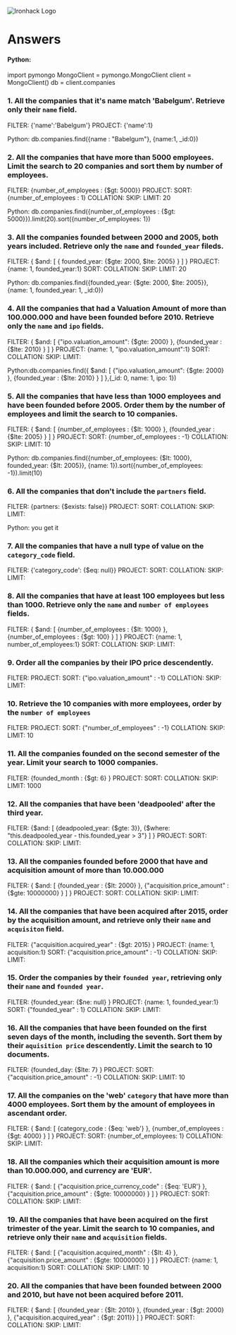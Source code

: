 ![Ironhack Logo](https://i.imgur.com/1QgrNNw.png)

# Answers

#### Python:

import pymongo
MongoClient = pymongo.MongoClient
client = MongoClient()
db = client.companies

### 1. All the companies that it's name match 'Babelgum'. Retrieve only their `name` field.

FILTER: {'name':'Babelgum'}
PROJECT: {'name':1}

Python: db.companies.find({name : "Babelgum"}, {name:1, _id:0})

### 2. All the companies that have more than 5000 employees. Limit the search to 20 companies and sort them by **number of employees**.

FILTER: {number_of_employees : {$gt: 5000}}
PROJECT:
SORT: {number_of_employees : 1}
COLLATION:
SKIP:
LIMIT: 20

Python: db.companies.find({number_of_employees : {$gt: 5000}}).limit(20).sort({number_of_employees: 1})

### 3. All the companies founded between 2000 and 2005, both years included. Retrieve only the `name` and `founded_year` fileds.

FILTER: { $and: [ { founded_year: {$gte: 2000, $lte: 2005} } ] }
PROJECT: {name: 1, founded_year:1}
SORT:
COLLATION:
SKIP:
LIMIT: 20

Python: db.companies.find({founded_year: {$gte: 2000, $lte: 2005}}, {name: 1, founded_year: 1, _id:0})

### 4. All the companies that had a Valuation Amount of more than 100.000.000 and have been founded before 2010. Retrieve only the `name` and `ipo` fields.

FILTER: { $and: [ {"ipo.valuation_amount": {$gte: 2000} }, {founded_year : {$lte: 2010} } ] }
PROJECT: {name: 1, "ipo.valuation_amount":1}
SORT:
COLLATION:
SKIP:
LIMIT:

Python:db.companies.find({ $and: [ {"ipo.valuation_amount": {$gte: 2000} }, {founded_year : {$lte: 2010} } ] },{_id: 0, name: 1, ipo: 1})


### 5. All the companies that have less than 1000 employees and have been founded before 2005. Order them by the number of employees and limit the search to 10 companies.

FILTER: { $and: [ {number_of_employees : {$lt: 1000} }, {founded_year : {$lte: 2005} } ] }
PROJECT:
SORT: {number_of_employees : -1}
COLLATION:
SKIP:
LIMIT: 10

Python: db.companies.find({number_of_employees: {$lt: 1000}, founded_year: {$lt: 2005}}, {name: 1}).sort({number_of_employees: -1}).limit(10)


### 6. All the companies that don't include the `partners` field.

FILTER: {partners: {$exists: false}}
PROJECT:
SORT:
COLLATION:
SKIP:
LIMIT:

Python: you get it

### 7. All the companies that have a null type of value on the `category_code` field.

FILTER: {'category_code': {$eq: null}}
PROJECT:
SORT:
COLLATION:
SKIP:
LIMIT:

### 8. All the companies that have at least 100 employees but less than 1000. Retrieve only the `name` and `number of employees` fields.

FILTER: { $and: [ {number_of_employees : {$lt: 1000} }, {number_of_employees : {$gt: 100} } ] }
PROJECT: {name: 1, number_of_employees:1}
SORT:
COLLATION:
SKIP:
LIMIT:

### 9. Order all the companies by their IPO price descendently.

FILTER:
PROJECT:
SORT: {"ipo.valuation_amount" : -1}
COLLATION:
SKIP:
LIMIT:

### 10. Retrieve the 10 companies with more employees, order by the `number of employees`

FILTER: 
PROJECT:
SORT: {"number_of_employees" : -1}
COLLATION:
SKIP:
LIMIT: 10

### 11. All the companies founded on the second semester of the year. Limit your search to 1000 companies.

FILTER: {founded_month : {$gt: 6} }
PROJECT:
SORT:
COLLATION:
SKIP:
LIMIT: 1000

### 12. All the companies that have been 'deadpooled' after the third year.

FILTER: {$and: [ {deadpooled_year: {$gte: 3}}, {$where: "this.deadpooled_year - this.founded_year > 3"} ] }
PROJECT:
SORT:
COLLATION:
SKIP:
LIMIT:

### 13. All the companies founded before 2000 that have and acquisition amount of more than 10.000.000

FILTER: { $and: [ {founded_year : {$lt: 2000} }, {"acquisition.price_amount" : {$gte: 10000000} } ] }
PROJECT:
SORT:
COLLATION:
SKIP:
LIMIT:

### 14. All the companies that have been acquired after 2015, order by the acquisition amount, and retrieve only their `name` and `acquisiton` field.

FILTER: {"acquisition.acquired_year" : {$gt: 2015} }
PROJECT: {name: 1, acquisition:1}
SORT: {"acquisition.price_amount" : -1}
COLLATION:
SKIP:
LIMIT:

### 15. Order the companies by their `founded year`, retrieving only their `name` and `founded year`.

FILTER: {founded_year: {$ne: null} }
PROJECT: {name: 1, founded_year:1}
SORT: {"founded_year" : 1}
COLLATION:
SKIP:
LIMIT:

### 16. All the companies that have been founded on the first seven days of the month, including the seventh. Sort them by their `aquisition price` descendently. Limit the search to 10 documents.

FILTER: {founded_day: {$lte: 7} }
PROJECT:
SORT: {"acquisition.price_amount" : -1}
COLLATION:
SKIP:
LIMIT: 10

### 17. All the companies on the 'web' `category` that have more than 4000 employees. Sort them by the amount of employees in ascendant order.

FILTER: { $and: [ {category_code : {$eq: 'web'} }, {number_of_employees : {$gt: 4000} } ] }
PROJECT:
SORT: {number_of_employees: 1}
COLLATION:
SKIP:
LIMIT:

### 18. All the companies which their acquisition amount is more than 10.000.000, and currency are 'EUR'.

FILTER: { $and: [ {"acquisition.price_currency_code" : {$eq: 'EUR'} }, {"acquisition.price_amount" : {$gte: 10000000} } ] }
PROJECT:
SORT:
COLLATION:
SKIP:
LIMIT:

### 19. All the companies that have been acquired on the first trimester of the year. Limit the search to 10 companies, and retrieve only their `name` and `acquisition` fields.

FILTER: { $and: [ {"acquisition.acquired_month" : {$lt: 4} }, {"acquisition.price_amount" : {$gte: 10000000} } ] }
PROJECT: {name: 1, acquisition:1}
SORT:
COLLATION:
SKIP:
LIMIT: 10

### 20. All the companies that have been founded between 2000 and 2010, but have not been acquired before 2011.

FILTER: { $and: [ {founded_year : {$lt: 2010} }, {founded_year : {$gt: 2000} }, {"acquisition.acquired_year" : {$gt: 2011}} ] }
PROJECT:
SORT:
COLLATION:
SKIP:
LIMIT:
